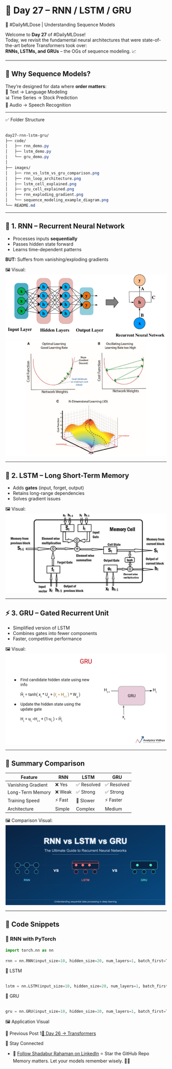 # 🔁 Day 27 – RNN / LSTM / GRU  
🧠 #DailyMLDose | Understanding Sequence Models

Welcome to **Day 27** of #DailyMLDose!  
Today, we revisit the fundamental neural architectures that were state-of-the-art before Transformers took over:  
**RNNs, LSTMs, and GRUs** – the OGs of sequence modeling. 📈

---

## 🔄 Why Sequence Models?

They’re designed for data where **order matters**:  
📝 Text → Language Modeling  
📊 Time Series → Stock Prediction  
🎵 Audio → Speech Recognition

---
✅ Folder Structure
```css

day27-rnn-lstm-gru/
├── code/
│   ├── rnn_demo.py
│   ├── lstm_demo.py
│   └── gru_demo.py
│
├── images/
│   ├── rnn_vs_lstm_vs_gru_comparison.png
│   ├── rnn_loop_architecture.png
│   ├── lstm_cell_explained.png
│   ├── gru_cell_explained.png
│   ├── rnn_exploding_gradient.png
│   └── sequence_modeling_example_diagram.png
└── README.md
```
---

## 🧩 1. RNN – Recurrent Neural Network

- Processes inputs **sequentially**
- Passes hidden state forward
- Learns time-dependent patterns

**BUT:** Suffers from vanishing/exploding gradients

🖼️ Visual:  
![RNN Loop](images/rnn_loop_architecture.png)  
![Exploding Gradient](images/rnn_exploding_gradient.png)

---

## 🧠 2. LSTM – Long Short-Term Memory

- Adds **gates** (input, forget, output)  
- Retains long-range dependencies  
- Solves gradient issues

🖼️ Visual:  
![LSTM Cell](images/lstm_cell_explained.jpg)

---

## ⚡ 3. GRU – Gated Recurrent Unit

- Simplified version of LSTM  
- Combines gates into fewer components  
- Faster, competitive performance

🖼️ Visual:  
![GRU Cell](images/gru_cell_explained.jpg)

---

## 🧠 Summary Comparison

| Feature            | RNN        | LSTM         | GRU          |
|--------------------|------------|--------------|--------------|
| Vanishing Gradient | ❌ Yes     | ✅ Resolved  | ✅ Resolved  |
| Long-Term Memory   | ❌ Weak    | ✅ Strong    | ✅ Strong    |
| Training Speed     | ⚡ Fast    | 🐢 Slower    | ⚡ Faster    |
| Architecture       | Simple     | Complex      | Medium       |

🖼️ Comparison Visual:  
![Comparison](images/rnn_vs_lstm_vs_gru_comparison.png)

---

## 🧪 Code Snippets

### 🔁 RNN with PyTorch

```python
import torch.nn as nn

rnn = nn.RNN(input_size=10, hidden_size=20, num_layers=1, batch_first=True)
```
🔁 LSTM
```python

lstm = nn.LSTM(input_size=10, hidden_size=20, num_layers=1, batch_first=True)
```
🔁 GRU
```python

gru = nn.GRU(input_size=10, hidden_size=20, num_layers=1, batch_first=True)
```
🖼️ Application Visual

🔁 Previous Post
1[📌 Day 26 → Transformers](.//day26-transformers)

🙌 Stay Connected
- 🔗 [Follow Shadabur Rahaman on LinkedIn](https://www.linkedin.com/in/shadabur-rahaman-1b5703249)
⭐ Star the GitHub Repo
Memory matters. Let your models remember wisely. 🧠🌀

